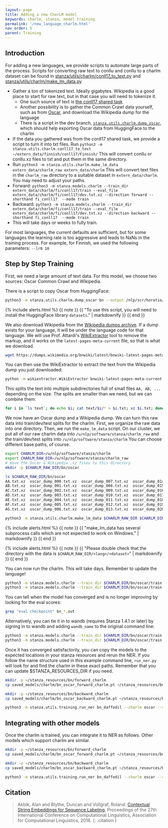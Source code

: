 ```yaml
---
layout: page
title: Adding a new CharLM model
keywords: charlm, stanza, model training
permalink: '/new_language_charlm.html'
nav_order: 5
parent: Training
---
```


## Introduction

For adding a new languages, we provide scripts to automate large parts of the process.  Scripts for converting raw text to conllu and conllu to a charlm dataset can be found in [stanza/utils/charlm/conll17_to_text.py](https://github.com/stanfordnlp/stanza/blob/dev/stanza/utils/charlm/conll17_to_text.py) and [stanza/utils/charlm/make_lm_data.py](https://github.com/stanfordnlp/stanza/blob/dev/stanza/utils/charlm/make_lm_data.py)

* Gather a ton of tokenized text.  Ideally gigabytes.  Wikipedia is a good place to start for raw text, but in that case you will need to tokenize it.
  * One such source of text is [the conll17 shared task](https://lindat.mff.cuni.cz/repository/xmlui/handle/11234/1-1989)
  * Another possibility is to gather the Common Crawl data yourself, such as from [Oscar](https://oscar-corpus.com/), and download the Wikipedia dump for the language
  * There is a script in the dev branch, [`stanza.utils.charlm.dump_oscar`](https://github.com/stanfordnlp/stanza/blob/dev/stanza/utils/charlm/dump_oscar.py), which should help exporting Oscar data from HuggingFace to the charlm
* If the data you gathered was from the conll17 shared task, we provide a script to turn it into txt files.  Run ```python3 -m stanza.utils.charlm.conll17_to_text ~/extern_data/finnish/conll17/Finnish/```  This will convert conllu or conllu.xz files to txt and put them in the same directory.
* Run ```python3 -m stanza.utils.charlm.make_lm_data extern_data/charlm_raw extern_data/charlm```  This will convert text files in the `charlm_raw` directory to a suitable dataset in `extern_data/charlm`.  You may need to adjust your paths.
* Forward: ```python3 -m stanza.models.charlm --train_dir extern_data/charlm/fi/conll17/train --eval_file extern_data/charlm/fi/conll17/dev.txt.xz --direction forward --shorthand fi_conll17  --mode train```
* Backward: ```python3 -m stanza.models.charlm --train_dir extern_data/charlm/fi/conll17/train --eval_file extern_data/charlm/fi/conll17/dev.txt.xz --direction backward --shorthand fi_conll17  --mode train```
* This will take days or weeks to fully train.

For most languages, the current defaults are sufficient, but for some languages the learning rate is too aggressive and leads to NaNs in the training process.  For example, for Finnish, we used the following parameters: `--lr0 10`

## Step by Step Training

First, we need a large amount of text data.  For this model, we choose
two sources: Oscar Common Crawl and Wikipedia.

There is a script to copy Oscar from HuggingFace:

```bash
python3 -m stanza.utils.charlm.dump_oscar bn --output /nlp/scr/horatio/oscar/
```

{% include alerts.html %}
{{ note }}
{{ "To use this script, you will need to install the HuggingFace library `datasets`." | markdownify }}
{{ end }}

We also download Wikipedia from the
[Wikipedia dumps archive](https://dumps.wikimedia.org/backup-index-bydb.html).
If a dump exists for your language, it will be under the language code
for that language.
We will use Prof. Attardi's
[WikiExtractor](https://github.com/attardi/wikiextractor) tool to
remove the markup, and it works on the `latest-pages-meta-current`
file, so that is what we download.

```bash
wget https://dumps.wikimedia.org/bnwiki/latest/bnwiki-latest-pages-meta-current.xml.bz2
```

You can then use the WikiExtractor to extract the text from the
Wikipedia dump you just downloaded:

```bash
python -m wikiextractor.WikiExtractor bnwiki-latest-pages-meta-current.xml.bz2
```

This splits the text into multiple subdirectories full of small files
`AA, AB, ...` depending on the size.  The splits are smaller than we
need, but we can combine them:

```bash
for i in `ls text`; do echo $i; cat text/$i/* > $i.txt; xz $i.txt; done
```

We now have an Oscar dump and a Wikipedia dump.  We can turn this raw
data into train/dev/test splits for the charlm.  First, we organize
the raw data into one directory.  Then, we run the `make_lm_data` script.
On our cluster, we put all of our raw charlm data into
`/u/nlp/software/stanza/charlm_raw`
and the train/dev/test splits into `/u/nlp/software/stanza/charlm`
You can choose different base paths, of course.

```bash
export CHARLM_DIR=/u/nlp/software/stanza/charlm
export CHARLM_RAW_DIR=/u/nlp/software/stanza/charlm_raw
# move the Oscar & Wikipedia .xz files to this directory
mkdir -p $CHARLM_RAW_DIR/bn/oscar

ls $CHARLM_RAW_DIR/bn/oscar
AA.txt.xz  oscar_dump_000.txt.xz  oscar_dump_007.txt.xz  oscar_dump_014.txt.xz  oscar_dump_021.txt.xz
AB.txt.xz  oscar_dump_001.txt.xz  oscar_dump_008.txt.xz  oscar_dump_015.txt.xz  oscar_dump_022.txt.xz
AC.txt.xz  oscar_dump_002.txt.xz  oscar_dump_009.txt.xz  oscar_dump_016.txt.xz  oscar_dump_023.txt.xz
AD.txt.xz  oscar_dump_003.txt.xz  oscar_dump_010.txt.xz  oscar_dump_017.txt.xz
AE.txt.xz  oscar_dump_004.txt.xz  oscar_dump_011.txt.xz  oscar_dump_018.txt.xz
AF.txt.xz  oscar_dump_005.txt.xz  oscar_dump_012.txt.xz  oscar_dump_019.txt.xz
AG.txt.xz  oscar_dump_006.txt.xz  oscar_dump_013.txt.xz  oscar_dump_020.txt.xz

python3 -m stanza.utils.charlm.make_lm_data $CHARLM_RAW_DIR $CHARLM_DIR --langs bn --packages oscar
```

{% include alerts.html %}
{{ note }}
{{ "make_lm_data has several subprocess calls which are not expected to work on Windows." | markdownify }}
{{ end }}

{% include alerts.html %}
{{ note }}
{{ "Please double check that the directory with the data is `$CHARLM_RAW_DIR/<lang>/<dataset>`" | markdownify }}
{{ end }}

You can now run the charlm.  This will take days.  Remember to update the language!

```bash
python3 -m stanza.models.charlm --train_dir $CHARLM_DIR/bn/oscar/train --eval_file $CHARLM_DIR/bn/oscar/dev.txt.xz --direction forward --shorthand bn_oscar --mode train > bn_forward.out 2>&1 &
python3 -m stanza.models.charlm --train_dir $CHARLM_DIR/bn/oscar/train --eval_file $CHARLM_DIR/bn/oscar/dev.txt.xz --direction backward --shorthand bn_oscar --mode train > bn_backward.out 2>&1 &
```

You can tell when the model has converged and is no longer improving by looking for the eval scores:

```bash
grep "eval checkpoint" bn_*.out
```

Alternatively, you can tie it in to wandb (requires Stanza 1.4.1 or later) by signing in to wandb and adding `wandb_name` to the original command line:

```bash
python3 -m stanza.models.charlm --train_dir $CHARLM_DIR/bn/oscar/train --eval_file $CHARLM_DIR/bn/oscar/dev.txt.xz --direction forward --shorthand bn_oscar --mode train --wandb_name bn_oscar_forward_charlm > bn_forward.out 2>&1 &
python3 -m stanza.models.charlm --train_dir $CHARLM_DIR/bn/oscar/train --eval_file $CHARLM_DIR/bn/oscar/dev.txt.xz --direction backward --shorthand bn_oscar --mode train --wandb_name bn_oscar_backward_charlm > bn_backward.out 2>&1 &
```

Once it has converged satisfactorily, you can copy the models to the
expected locations in your stanza resources and rerun the NER.  If you
follow the name structure used in this example command line,
`run_ner.py` will look for and find the charlm in these exact paths.
Remember that you can update $STANZA_RESOURCES_DIR if you need.

```bash
mkdir -p ~/stanza_resources/bn/forward_charlm
cp saved_models/charlm/bn_oscar_forward_charlm.pt ~/stanza_resources/bn/forward_charlm/oscar.pt

mkdir -p ~/stanza_resources/bn/backward_charlm
cp saved_models/charlm/bn_oscar_backward_charlm.pt ~/stanza_resources/bn/backward_charlm/oscar.pt

python3 -m stanza.utils.training.run_ner bn_daffodil --charlm oscar --save_name bn_daffodil_charlm.pt
```

## Integrating with other models

Once the charlm is trained, you can integrate it to NER as follows.
Other models which support charlm are similar.

```bash
mkdir -p ~/stanza_resources/bn/forward_charlm
cp saved_models/charlm/bn_oscar_forward_charlm.pt ~/stanza_resources/bn/forward_charlm/oscar.pt

mkdir -p ~/stanza_resources/bn/backward_charlm
cp saved_models/charlm/bn_oscar_backward_charlm.pt ~/stanza_resources/bn/backward_charlm/oscar.pt

python3 -m stanza.utils.training.run_ner bn_daffodil --charlm oscar --save_name bn_daffodil_charlm.pt
```

## Citation

> Akbik, Alan and Blythe, Duncan and Vollgraf, Roland.  [Contextual String Embeddings for Sequence Labeling](https://aclanthology.org/C18-1139), Proceedings of the 27th International Conference on Computational Linguistics, Association for Computational Linguistics, 2018.
{: .citation }
